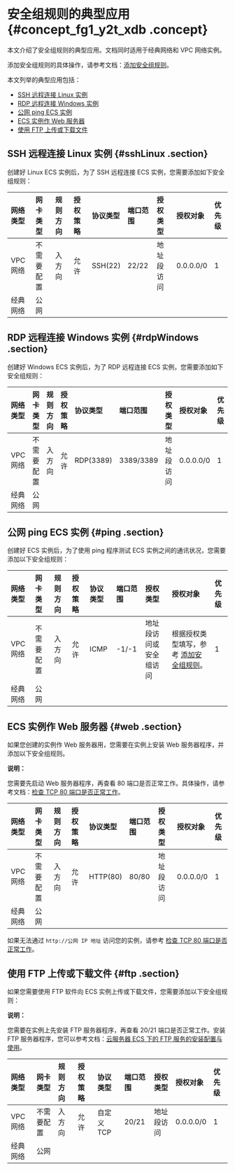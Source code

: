 # 安全组规则的典型应用 {#concept_fg1_y2t_xdb .concept}

本文介绍了安全组规则的典型应用。文档同时适用于经典网络和 VPC 网络实例。

添加安全组规则的具体操作，请参考文档：[添加安全组规则](cn.zh-CN/用户指南/安全组/添加安全组规则.md#)。

本文列举的典型应用包括：

-   [SSH 远程连接 Linux 实例](#)
-   [RDP 远程连接 Windows 实例](#)
-   [公网 ping ECS 实例](#)
-   [ECS 实例作 Web 服务器](#)
-   [使用 FTP 上传或下载文件](#)

## SSH 远程连接 Linux 实例 {#sshLinux .section}

创建好 Linux ECS 实例后，为了 SSH 远程连接 ECS 实例，您需要添加如下安全组规则：

|网络类型|网卡类型|规则方向|授权策略|协议类型|端口范围|授权类型|授权对象|优先级|
|:---|:---|:---|:---|:---|:---|:---|:---|:--|
|VPC 网络|不需要配置|入方向|允许|SSH\(22\)|22/22|地址段访问|0.0.0.0/0|1|
|经典网络|公网|

## RDP 远程连接 Windows 实例 {#rdpWindows .section}

创建好 Windows ECS 实例后，为了 RDP 远程连接 ECS 实例，您需要添加如下安全组规则：

|网络类型|网卡类型|规则方向|授权策略|协议类型|端口范围|授权类型|授权对象|优先级|
|:---|:---|:---|:---|:---|:---|:---|:---|:--|
|VPC 网络|不需要配置|入方向|允许|RDP\(3389\)|3389/3389|地址段访问|0.0.0.0/0|1|
|经典网络|公网|

## 公网 ping ECS 实例 {#ping .section}

创建好 ECS 实例后，为了使用 ping 程序测试 ECS 实例之间的通讯状况，您需要添加以下安全组规则：

|网络类型|网卡类型|规则方向|授权策略|协议类型|端口范围|授权类型|授权对象|优先级|
|:---|:---|:---|:---|:---|:---|:---|:---|:--|
|VPC 网络|不需要配置|入方向|允许|ICMP|-1/-1|地址段访问或安全组访问|根据授权类型填写，参考 [添加安全组规则](cn.zh-CN/用户指南/安全组/添加安全组规则.md#)。|1|
|经典网络|公网|

## ECS 实例作 Web 服务器 {#web .section}

如果您创建的实例作 Web 服务器用，您需要在实例上安装 Web 服务器程序，并添加以下安全组规则。

**说明：** 

您需要先启动 Web 服务器程序，再查看 80 端口是否正常工作。具体操作，请参考文档：[检查 TCP 80 端口是否正常工作](https://help.aliyun.com/document_detail/59367.html)。

|网络类型|网卡类型|规则方向|授权策略|协议类型|端口范围|授权类型|授权对象|优先级|
|:---|:---|:---|:---|:---|:---|:---|:---|:--|
|VPC 网络|不需要配置|入方向|允许|HTTP\(80\)|80/80|地址段访问|0.0.0.0/0|1|
|经典网络|公网|

如果无法通过 `http://公网 IP 地址` 访问您的实例，请参考 [检查 TCP 80 端口是否正常工作](https://help.aliyun.com/document_detail/59367.html)。

## 使用 FTP 上传或下载文件 {#ftp .section}

如果您需要使用 FTP 软件向 ECS 实例上传或下载文件，您需要添加以下安全组规则：

**说明：** 

您需要在实例上先安装 FTP 服务器程序，再查看 20/21 端口是否正常工作。安装 FTP 服务器程序，您可以参考文档：[云服务器 ECS 下的 FTP 服务的安装配置与使用](https://help.aliyun.com/document_detail/51998.html)。

|网络类型|网卡类型|规则方向|授权策略|协议类型|端口范围|授权类型|授权对象|优先级|
|:---|:---|:---|:---|:---|:---|:---|:---|:--|
|VPC 网络|不需要配置|入方向|允许|自定义 TCP|20/21|地址段访问|0.0.0.0/0|1|
|经典网络|公网|

